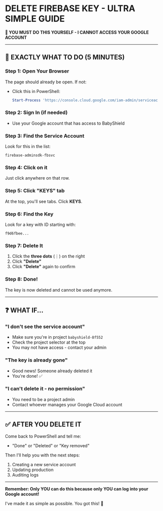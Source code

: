 # DELETE FIREBASE KEY - ULTRA SIMPLE GUIDE

**🚨 YOU MUST DO THIS YOURSELF - I CANNOT ACCESS YOUR GOOGLE ACCOUNT**

---

## 🎯 EXACTLY WHAT TO DO (5 MINUTES)

### Step 1: Open Your Browser

The page should already be open. If not:
- Click this in PowerShell:
  ```powershell
  Start-Process 'https://console.cloud.google.com/iam-admin/serviceaccounts?project=babyshield-8f552'
  ```

### Step 2: Sign In (if needed)

- Use your Google account that has access to BabyShield

### Step 3: Find the Service Account

Look for this in the list:
```
firebase-adminsdk-fbsvc
```

### Step 4: Click on it

Just click anywhere on that row.

### Step 5: Click "KEYS" tab

At the top, you'll see tabs. Click **KEYS**.

### Step 6: Find the Key

Look for a key with ID starting with:
```
f9d6fbee...
```

### Step 7: Delete It

1. Click the **three dots** (⋮) on the right
2. Click **"Delete"**
3. Click **"Delete"** again to confirm

### Step 8: Done!

The key is now deleted and cannot be used anymore.

---

## ❓ WHAT IF...

### "I don't see the service account"
- Make sure you're in project `babyshield-8f552`
- Check the project selector at the top
- You may not have access - contact your admin

### "The key is already gone"
- Good news! Someone already deleted it
- You're done! ✅

### "I can't delete it - no permission"
- You need to be a project admin
- Contact whoever manages your Google Cloud account

---

## ✅ AFTER YOU DELETE IT

Come back to PowerShell and tell me:
- "Done" or "Deleted" or "Key removed"

Then I'll help you with the next steps:
1. Creating a new service account
2. Updating production
3. Auditing logs

---

**Remember: Only YOU can do this because only YOU can log into your Google account!**

I've made it as simple as possible. You got this! 💪

